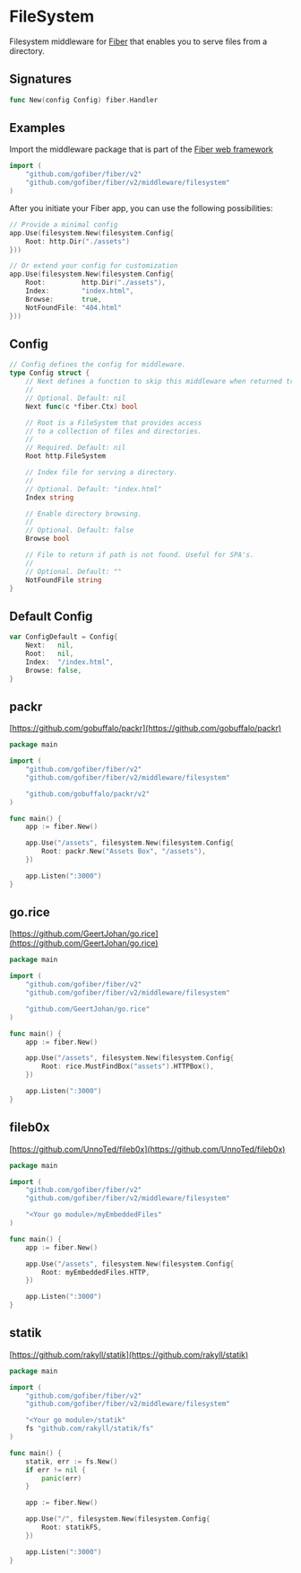 # FileSystem

Filesystem middleware for [Fiber](https://github.com/gofiber/fiber) that enables you to serve files from a directory.

## Signatures

```go
func New(config Config) fiber.Handler
```

## Examples

Import the middleware package that is part of the [Fiber web framework](https://github.com/gofiber/fiber)

```go
import (
    "github.com/gofiber/fiber/v2"
    "github.com/gofiber/fiber/v2/middleware/filesystem"
)
```

After you initiate your Fiber app, you can use the following possibilities:

```go
// Provide a minimal config
app.Use(filesystem.New(filesystem.Config{
    Root: http.Dir("./assets")
}))

// Or extend your config for customization
app.Use(filesystem.New(filesystem.Config{
    Root:         http.Dir("./assets"),
    Index:        "index.html",
    Browse:       true,
    NotFoundFile: "404.html"
}))
```

## Config

```go
// Config defines the config for middleware.
type Config struct {
    // Next defines a function to skip this middleware when returned true.
    //
    // Optional. Default: nil
    Next func(c *fiber.Ctx) bool

    // Root is a FileSystem that provides access
    // to a collection of files and directories.
    //
    // Required. Default: nil
    Root http.FileSystem

    // Index file for serving a directory.
    //
    // Optional. Default: "index.html"
    Index string

    // Enable directory browsing.
    //
    // Optional. Default: false
    Browse bool

    // File to return if path is not found. Useful for SPA's.
    //
    // Optional. Default: ""
    NotFoundFile string
}
```

## Default Config

```go
var ConfigDefault = Config{
    Next:   nil,
    Root:   nil,
    Index:  "/index.html",
    Browse: false,
}
```

## packr

[https://github.com/gobuffalo/packr](https://github.com/gobuffalo/packr)

```go
package main

import (
    "github.com/gofiber/fiber/v2"
    "github.com/gofiber/fiber/v2/middleware/filesystem"

    "github.com/gobuffalo/packr/v2"
)

func main() {
    app := fiber.New()

    app.Use("/assets", filesystem.New(filesystem.Config{
        Root: packr.New("Assets Box", "/assets"),
    })

    app.Listen(":3000")
}
```

## go.rice

[https://github.com/GeertJohan/go.rice](https://github.com/GeertJohan/go.rice)

```go
package main

import (
    "github.com/gofiber/fiber/v2"
    "github.com/gofiber/fiber/v2/middleware/filesystem"

    "github.com/GeertJohan/go.rice"
)

func main() {
    app := fiber.New()

    app.Use("/assets", filesystem.New(filesystem.Config{
        Root: rice.MustFindBox("assets").HTTPBox(),
    })

    app.Listen(":3000")
}
```

## fileb0x

[https://github.com/UnnoTed/fileb0x](https://github.com/UnnoTed/fileb0x)

```go
package main

import (
    "github.com/gofiber/fiber/v2"
    "github.com/gofiber/fiber/v2/middleware/filesystem"

    "<Your go module>/myEmbeddedFiles"
)

func main() {
    app := fiber.New()

    app.Use("/assets", filesystem.New(filesystem.Config{
        Root: myEmbeddedFiles.HTTP,
    })

    app.Listen(":3000")
}
```

## statik

[https://github.com/rakyll/statik](https://github.com/rakyll/statik)

```go
package main

import (
    "github.com/gofiber/fiber/v2"
    "github.com/gofiber/fiber/v2/middleware/filesystem"

    "<Your go module>/statik"
    fs "github.com/rakyll/statik/fs"
)

func main() {
    statik, err := fs.New()
    if err != nil {
        panic(err)
    }

    app := fiber.New()

    app.Use("/", filesystem.New(filesystem.Config{
        Root: statikFS,
    })

    app.Listen(":3000")
}
```

